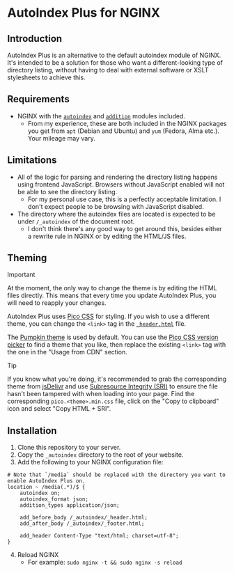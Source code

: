# AutoIndex Plus for NGINX

## Introduction

AutoIndex Plus is an alternative to the default autoindex module of NGINX. It's intended to be a solution for those who want a different-looking type of directory listing, without having to deal with external software or XSLT stylesheets to achieve this.

## Requirements

- NGINX with the [`autoindex`](https://nginx.org/en/docs/http/ngx_http_autoindex_module.html) and [`addition`](https://nginx.org/en/docs/http/ngx_http_addition_module.html) modules included.
    - From my experience, these are both included in the NGINX packages you get from `apt` (Debian and Ubuntu) and `yum` (Fedora, Alma etc.). Your mileage may vary.

## Limitations

- All of the logic for parsing and rendering the directory listing happens using frontend JavaScript. Browsers without JavaScript enabled will not be able to see the directory listing.
    - For my personal use case, this is a perfectly acceptable limitation. I don't expect people to be browsing with JavaScript disabled.
- The directory where the autoindex files are located is expected to be under `/_autoindex` of the document root.
    - I don't think there's any good way to get around this, besides either a rewrite rule in NGINX or by editing the HTML/JS files.

## Theming

> [!IMPORTANT]
> At the moment, the only way to change the theme is by editing the HTML files directly.
> This means that every time you update AutoIndex Plus, you will need to reapply your changes.

AutoIndex Plus uses [Pico CSS](https://picocss.com/) for styling. If you wish to use a different theme, you can change the `<link>` tag in the [`_header.html`](./_autoindex/_header.html) file.

The [Pumpkin theme](https://picocss.com/docs/version-picker/pumpkin) is used by default. You can use the [Pico CSS version picker](https://picocss.com/docs/version-picker) to find a theme that you like, then replace the existing `<link>` tag with the one in the "Usage from CDN" section.

> [!TIP]
> If you know what you're doing, it's recommended to grab the corresponding theme from [jsDelivr](https://www.jsdelivr.com/package/npm/@picocss/pico?tab=files&path=css) and use [Subresource Integrity (SRI)](https://developer.mozilla.org/en-US/docs/Web/Security/Subresource_Integrity) to ensure the file hasn't been tampered with when loading into your page.
> Find the corresponding `pico.<theme>.min.css` file, click on the "Copy to clipboard" icon and select "Copy HTML + SRI".

## Installation

1. Clone this repository to your server.
2. Copy the `_autoindex` directory to the root of your website.
3. Add the following to your NGINX configuration file:

```nginx
# Note that `/media` should be replaced with the directory you want to enable AutoIndex Plus on.
location ~ /media(.*)/$ {
    autoindex on;
    autoindex_format json;
    addition_types application/json;

    add_before_body /_autoindex/_header.html;
    add_after_body /_autoindex/_footer.html;

    add_header Content-Type "text/html; charset=utf-8";
}
```

4. Reload NGINX
    - For example: `sudo nginx -t && sudo nginx -s reload`
